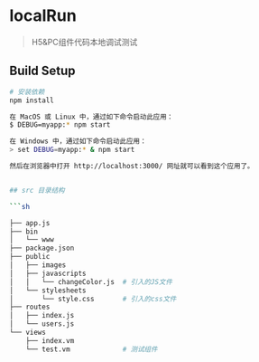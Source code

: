 # localRun

> H5&PC组件代码本地调试测试

## Build Setup

``` bash
# 安装依赖
npm install

在 MacOS 或 Linux 中，通过如下命令启动此应用：
$ DEBUG=myapp:* npm start

在 Windows 中，通过如下命令启动此应用：
> set DEBUG=myapp:* & npm start

然后在浏览器中打开 http://localhost:3000/ 网址就可以看到这个应用了。


## src 目录结构

```sh

├── app.js
├── bin
│   └── www
├── package.json
├── public
│   ├── images
│   ├── javascripts
│   │   └── changeColor.js  # 引入的JS文件
│   └── stylesheets
│       └── style.css       # 引入的css文件
├── routes
│   ├── index.js
│   └── users.js
└── views
    ├── index.vm
    └── test.vm             # 测试组件

```
